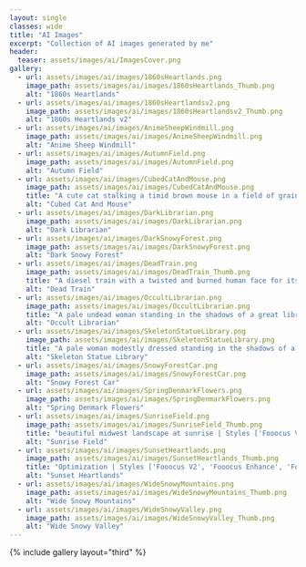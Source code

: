 ```yaml
---
layout: single
classes: wide
title: "AI Images"
excerpt: "Collection of AI images generated by me"
header:
  teaser: assets/images/ai/ImagesCover.png
gallery: 
  - url: assets/images/ai/images/1860sHeartlands.png
    image_path: assets/images/ai/images/1860sHeartlands_Thumb.png
    alt: "1860s Heartlands"
  - url: assets/images/ai/images/1860sHeartlandsv2.png
    image_path: assets/images/ai/images/1860sHeartlandsv2_Thumb.png
    alt: "1860s Heartlands v2"
  - url: assets/images/ai/images/AnimeSheepWindmill.png
    image_path: assets/images/ai/images/AnimeSheepWindmill.png
    alt: "Anime Sheep Windmill"
  - url: assets/images/ai/images/AutumnField.png
    image_path: assets/images/ai/images/AutumnField.png
    alt: "Autumn Field"
  - url: assets/images/ai/images/CubedCatAndMouse.png
    image_path: assets/images/ai/images/CubedCatAndMouse.png
    title: "A cute cat stalking a timid brown mouse in a field of grain | Styles ['Game Minecraft']"
    alt: "Cubed Cat And Mouse"
  - url: assets/images/ai/images/DarkLibrarian.png
    image_path: assets/images/ai/images/DarkLibrarian.png
    alt: "Dark Librarian"
  - url: assets/images/ai/images/DarkSnowyForest.png
    image_path: assets/images/ai/images/DarkSnowyForest.png
    alt: "Dark Snowy Forest"
  - url: assets/images/ai/images/DeadTrain.png
    image_path: assets/images/ai/images/DeadTrain_Thumb.png
    title: "A diesel train with a twisted and burned human face for its front car, with wheels made of human bones | Styles ['Misc Macabre', 'MRE Dark Dream', 'MRE Undead Art']"
    alt: "Dead Train"
  - url: assets/images/ai/images/OccultLibrarian.png
    image_path: assets/images/ai/images/OccultLibrarian.png
    title: "A pale undead woman standing in the shadows of a great library | Styles ['Fooocus Enhance', 'Fooocus Sharp', 'MRE Undead Art']"
    alt: "Occult Librarian"
  - url: assets/images/ai/images/SkeletonStatueLibrary.png
    image_path: assets/images/ai/images/SkeletonStatueLibrary.png
    title: "A pale woman modestly dressed standing in the shadows of a great library | Styles ['MRE Undead Art']"
    alt: "Skeleton Statue Library"
  - url: assets/images/ai/images/SnowyForestCar.png
    image_path: assets/images/ai/images/SnowyForestCar.png
    alt: "Snowy Forest Car"
  - url: assets/images/ai/images/SpringDenmarkFlowers.png
    image_path: assets/images/ai/images/SpringDenmarkFlowers.png
    alt: "Spring Denmark Flowers"
  - url: assets/images/ai/images/SunriseField.png
    image_path: assets/images/ai/images/SunriseField_Thumb.png
    title: "beautiful midwest landscape at sunrise | Styles ['Fooocus V2', 'Fooocus Enhance', 'Fooocus Sharp']"
    alt: "Sunrise Field"
  - url: assets/images/ai/images/SunsetHeartlands.png
    image_path: assets/images/ai/images/SunsetHeartlands_Thumb.png
    title: "Optimization | Styles ['Fooocus V2', 'Fooocus Enhance', 'Fooocus Sharp']"
    alt: "Sunset Heartlands"
  - url: assets/images/ai/images/WideSnowyMountains.png
    image_path: assets/images/ai/images/WideSnowyMountains_Thumb.png
    alt: "Wide Snowy Mountains"
  - url: assets/images/ai/images/WideSnowyValley.png
    image_path: assets/images/ai/images/WideSnowyValley_Thumb.png
    alt: "Wide Snowy Valley"
---
```


<style>
#page-title{
text-align: center;
}
article.page {
  float: left;
  width: 100%;
}
</style>

{% include gallery layout="third" %}